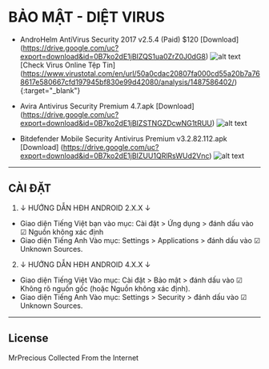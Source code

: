 # BẢO MẬT - DIỆT VIRUS
* AndroHelm AntiVirus Security 2017 v2.5.4 (Paid) $120 [Download] (https://drive.google.com/uc?export=download&id=0B7ko2dE1jBIZQS1ua0ZrZ0J0dG8)
![alt text](https://github.com/MrPrecious/Premium-and-Paid-Android-Application/blob/master/src/images/QLQdGVmQK1lw348CIJC7ZHLtTEOYOTRmF1c2fQx_6cNWnsz7rr.webp "AndroHelm AntiVirus Security 2017")
[Check Virus Online Tệp Tin] (https://www.virustotal.com/en/url/50a0cdac20807fa000cd55a20b7a768617e580667cfd197945bf830e99d42080/analysis/1487586402/){:target="_blank"}

* Avira Antivirus Security Premium 4.7.apk [Download] (https://drive.google.com/uc?export=download&id=0B7ko2dE1jBIZSTNGZDcwNG1tRUU)
![alt text](https://github.com/MrPrecious/Premium-and-Paid-Android-Application/blob/master/src/images/KEkH73-TuB_Mhgai9liH9gYvNvrwmWf6WBIEpxqVUe0Amsj68V.webp "Avira Antivirus Security Premium")
* Bitdefender Mobile Security Antivirus Premium v3.2.82.112.apk [Download] (https://drive.google.com/uc?export=download&id=0B7ko2dE1jBIZUU1QRlRsWUd2Vnc)
![alt text](https://github.com/MrPrecious/Premium-and-Paid-Android-Application/blob/master/src/images/WF5HgLU5UEk0hV05liPcYe4MMEAHIQXUfux_eHxxRgP9W6aBsQ.webp "Bitdefender Mobile Security Antivirus Premium")


***

## CÀI ĐẶT

1. ↓ HƯỚNG DẪN HĐH ANDROID 2.X.X ↓

- Giao diện Tiếng Việt bạn vào mục: Cài đặt &gt; Ứng dụng &gt; đánh dấu vào ☑ Nguồn không xác định
- Giao diện Tiếng Anh Vào mục: Settings &gt; Applications &gt; đánh dấu vào ☑ Unknown Sources.

2. ↓ HƯỚNG DẪN HĐH ANDROID 4.X.X ↓

- Giao diện Tiếng Việt Vào mục: Cài đặt &gt; Bảo mật &gt; đánh dấu vào ☑ Không rõ nguồn gốc (hoặc Nguồn không xác định).
- Giao diện Tiếng Anh Vào mục: Settings &gt; Security &gt; đánh dấu vào ☑ Unknown Sources.

***

## License
MrPrecious Collected From the Internet

